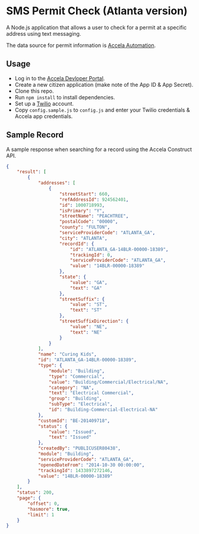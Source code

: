# SMS Permit Check (Atlanta version)

A Node.js application that allows a user to check for a permit at a specific address using text messaging.

The data source for permit information is [Accela Automation](https://developer.accela.com/).

## Usage

* Log in to the [Accela Devloper Portal](https://developer.accela.com/).
* Create a new citizen application (make note of the App ID & App Secret).
* Clone this repo.
* Run <code>npm install</code> to install dependencies.
* Set up a [Twilio](https://www.twilio.com/) account.
* Copy <code>config.sample.js</code> to <code>config.js</code> and enter your Twilio credentials & Accela app credentials.

## Sample Record

A sample response when searching for a record using the Accela Construct API.

```json
{
    "result": [
        {
            "addresses": [
                {
                    "streetStart": 660,
                    "refAddressId": 924562401,
                    "id": 1000718993,
                    "isPrimary": "Y",
                    "streetName": "PEACHTREE",
                    "postalCode": "00000",
                    "county": "FULTON",
                    "serviceProviderCode": "ATLANTA_GA",
                    "city": "ATLANTA",
                    "recordId": {
                        "id": "ATLANTA_GA-14BLR-00000-18389",
                        "trackingId": 0,
                        "serviceProviderCode": "ATLANTA_GA",
                        "value": "14BLR-00000-18389"
                    },
                    "state": {
                        "value": "GA",
                        "text": "GA"
                    },
                    "streetSuffix": {
                        "value": "ST",
                        "text": "ST"
                    },
                    "streetSuffixDirection": {
                        "value": "NE",
                        "text": "NE"
                    }
                }
            ],
            "name": "Curing Kids",
            "id": "ATLANTA_GA-14BLR-00000-18389",
            "type": {
                "module": "Building",
                "type": "Commercial",
                "value": "Building/Commercial/Electrical/NA",
                "category": "NA",
                "text": "Electrical Commercial",
                "group": "Building",
                "subType": "Electrical",
                "id": "Building-Commercial-Electrical-NA"
            },
            "customId": "BE-201409718",
            "status": {
                "value": "Issued",
                "text": "Issued"
            },
            "createdBy": "PUBLICUSER80438",
            "module": "Building",
            "serviceProviderCode": "ATLANTA_GA",
            "openedDateFrom": "2014-10-30 00:00:00",
            "trackingId": 1433897272146,
            "value": "14BLR-00000-18389"
        }
    ],
    "status": 200,
    "page": {
        "offset": 0,
        "hasmore": true,
        "limit": 1
    }
}
```
